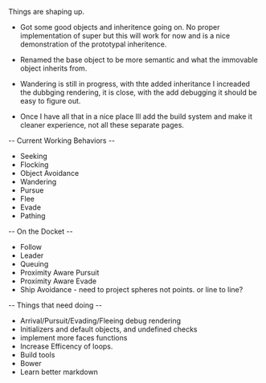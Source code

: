 Things are shaping up.

- Got some good objects and inheritence going on. No proper implementation of super but this will work for now and is a nice demonstration of the prototypal inheritence.

- Renamed the base object to be more semantic and what the immovable object inherits from.

- Wandering is still in progress, with thte added inheritance I increaded the dubbging rendering, it is close, with the add debugging it should be easy to figure out.

- Once I have all that in a nice place Ill add the build system and make it cleaner experience, not all these separate pages.

-- Current Working Behaviors --
- Seeking
- Flocking
- Object Avoidance
- Wandering
- Pursue
- Flee
- Evade
- Pathing

-- On the Docket --
- Follow
- Leader
- Queuing
- Proximity Aware Pursuit
- Proximity Aware Evade
- Ship Avoidance - need to project spheres not points. or line to line?

-- Things that need doing --
- Arrival/Pursuit/Evading/Fleeing debug rendering
- Initializers and default objects, and undefined checks
- implement more faces functions
- Increase Efficency of loops.
- Build tools
- Bower
- Learn better markdown
